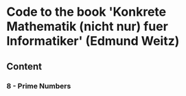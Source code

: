 # Code to the book 'Konkrete Mathematik (nicht nur) fuer Informatiker' (Edmund Weitz)


## Content

### 8 - Prime Numbers 
